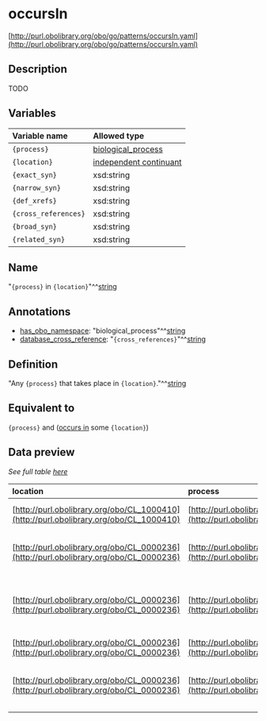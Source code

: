 # occursIn

[http://purl.obolibrary.org/obo/go/patterns/occursIn.yaml](http://purl.obolibrary.org/obo/go/patterns/occursIn.yaml)

## Description

TODO




## Variables

| Variable name | Allowed type |
|:--------------|:-------------|
| `{process}` | [biological_process](http://purl.obolibrary.org/obo/GO_0008150) |
| `{location}` | [independent continuant](http://purl.obolibrary.org/obo/BFO_0000004) |
| `{exact_syn}` | xsd:string |
| `{narrow_syn}` | xsd:string |
| `{def_xrefs}` | xsd:string |
| `{cross_references}` | xsd:string |
| `{broad_syn}` | xsd:string |
| `{related_syn}` | xsd:string |

## Name

"`{process}` in `{location}`"^^[string](http://www.w3.org/2001/XMLSchema#string)

## Annotations

- [has_obo_namespace](http://www.geneontology.org/formats/oboInOwl#hasOBONamespace): "biological_process"^^[string](http://www.w3.org/2001/XMLSchema#string)
- [database_cross_reference](http://www.geneontology.org/formats/oboInOwl#hasDbXref): "`{cross_references}`"^^[string](http://www.w3.org/2001/XMLSchema#string)

## Definition

"Any `{process}` that takes place in `{location}`."^^[string](http://www.w3.org/2001/XMLSchema#string)

## Equivalent to

`{process}`  and ([occurs in](http://purl.obolibrary.org/obo/BFO_0000066) some `{location}`)







## Data preview

*See full table [here](https://github.com/geneontology/go-ontology/tree/master/src/design_patterns/occursIn.tsv)*

| location | process | location_label | process_label | defined_class_label | defined_class |
|:--|:--|:--|:--|:--|:--|
| [http://purl.obolibrary.org/obo/CL_1000410](http://purl.obolibrary.org/obo/CL_1000410) | [http://purl.obolibrary.org/obo/GO_0001508](http://purl.obolibrary.org/obo/GO_0001508) | myocyte of atrioventricular node | action potential | AV node cell action potential | [http://purl.obolibrary.org/obo/GO_0086016](http://purl.obolibrary.org/obo/GO_0086016) |
| [http://purl.obolibrary.org/obo/CL_0000236](http://purl.obolibrary.org/obo/CL_0000236) | [http://purl.obolibrary.org/obo/GO_0019882](http://purl.obolibrary.org/obo/GO_0019882) | B cell | antigen processing and presentation | B cell antigen processing and presentation | [http://purl.obolibrary.org/obo/GO_0002450](http://purl.obolibrary.org/obo/GO_0002450) |
| [http://purl.obolibrary.org/obo/CL_0000236](http://purl.obolibrary.org/obo/CL_0000236) | [http://purl.obolibrary.org/obo/GO_0002746](http://purl.obolibrary.org/obo/GO_0002746) | B cell | antigen processing and presentation following pinocytosis | B cell antigen processing and presentation following pinocytosis | [http://purl.obolibrary.org/obo/GO_0002421](http://purl.obolibrary.org/obo/GO_0002421) |
| [http://purl.obolibrary.org/obo/CL_0000236](http://purl.obolibrary.org/obo/CL_0000236) | [http://purl.obolibrary.org/obo/GO_0006915](http://purl.obolibrary.org/obo/GO_0006915) | B cell | apoptotic process | B cell apoptotic process | [http://purl.obolibrary.org/obo/GO_0001783](http://purl.obolibrary.org/obo/GO_0001783) |
| [http://purl.obolibrary.org/obo/CL_0000236](http://purl.obolibrary.org/obo/CL_0000236) | [http://purl.obolibrary.org/obo/GO_0050851](http://purl.obolibrary.org/obo/GO_0050851) | B cell | antigen receptor-mediated signaling pathway | B cell receptor signaling pathway | [http://purl.obolibrary.org/obo/GO_0050853](http://purl.obolibrary.org/obo/GO_0050853) |

